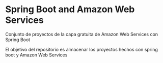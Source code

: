 # Spring Boot and Amazon Web Services
Conjunto de proyectos de la capa gratuita de Amazon Web Services con Spring Boot

El objetivo del repositorio es almacenar los proyectos hechos con spring boot y Amazon Web Services
